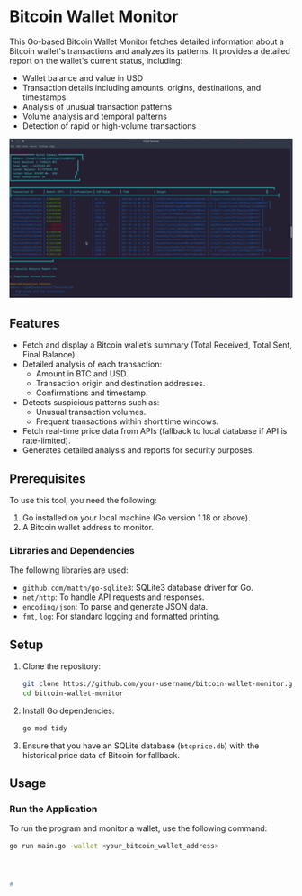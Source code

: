 # Bitcoin Wallet Monitor

This Go-based Bitcoin Wallet Monitor fetches detailed information about a Bitcoin wallet's transactions and analyzes its patterns. It provides a detailed report on the wallet's current status, including:

- Wallet balance and value in USD
- Transaction details including amounts, origins, destinations, and timestamps
- Analysis of unusual transaction patterns
- Volume analysis and temporal patterns
- Detection of rapid or high-volume transactions

![Screenshot of Bitcoin Wallet Monitor](image1.png)


## Features

- Fetch and display a Bitcoin wallet’s summary (Total Received, Total Sent, Final Balance).
- Detailed analysis of each transaction:
  - Amount in BTC and USD.
  - Transaction origin and destination addresses.
  - Confirmations and timestamp.
- Detects suspicious patterns such as:
  - Unusual transaction volumes.
  - Frequent transactions within short time windows.
- Fetch real-time price data from APIs (fallback to local database if API is rate-limited).
- Generates detailed analysis and reports for security purposes.

## Prerequisites

To use this tool, you need the following:

1. Go installed on your local machine (Go version 1.18 or above).
2. A Bitcoin wallet address to monitor.


### Libraries and Dependencies

The following libraries are used:

- `github.com/mattn/go-sqlite3`: SQLite3 database driver for Go.
- `net/http`: To handle API requests and responses.
- `encoding/json`: To parse and generate JSON data.
- `fmt`, `log`: For standard logging and formatted printing.

## Setup

1. Clone the repository:
    ```bash
    git clone https://github.com/your-username/bitcoin-wallet-monitor.git
    cd bitcoin-wallet-monitor
    ```

2. Install Go dependencies:
    ```bash
    go mod tidy
    ```

3. Ensure that you have an SQLite database (`btcprice.db`) with the historical price data of Bitcoin for fallback.

## Usage

### Run the Application

To run the program and monitor a wallet, use the following command:

```bash
go run main.go -wallet <your_bitcoin_wallet_address>



#